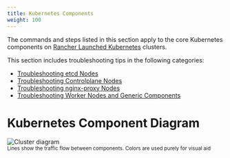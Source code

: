 ```yaml
---
title: Kubernetes Components
weight: 100
---
```


The commands and steps listed in this section apply to the core Kubernetes components on [Rancher Launched Kubernetes]({{<baseurl>}}/rancher/v2.0-v2.4/en/cluster-provisioning/rke-clusters/) clusters.

This section includes troubleshooting tips in the following categories:

- [Troubleshooting etcd Nodes]({{<baseurl>}}/rancher/v2.0-v2.4/en/troubleshooting/kubernetes-components/etcd)
- [Troubleshooting Controlplane Nodes]({{<baseurl>}}/rancher/v2.0-v2.4/en/troubleshooting/kubernetes-components/controlplane)
- [Troubleshooting nginx-proxy Nodes]({{<baseurl>}}/rancher/v2.0-v2.4/en/troubleshooting/kubernetes-components/nginx-proxy)
- [Troubleshooting Worker Nodes and Generic Components]({{<baseurl>}}/rancher/v2.0-v2.4/en/troubleshooting/kubernetes-components/worker-and-generic)

# Kubernetes Component Diagram

![Cluster diagram]({{<baseurl>}}/img/rancher/clusterdiagram.svg)<br/>
<sup>Lines show the traffic flow between components. Colors are used purely for visual aid</sup>